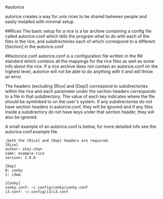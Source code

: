 #autorice

autorice creates a way for unix rices to be shared between people and easily installed with minimal setup.


##Rices
The basic setup for a rice is a tar archive containing a config file called autorice.conf which tells the program what to do with each of the files in the rice, and subdirectories each of which correspond to a different [Section] in the autorice.conf

##autorice.conf
autorice.conf is a configuration file written in the INI standard which contains all the mappings for the rice files as well as some info about the rice.  If a rice archive does not contain an autorice.conf on the highest level, autorice will not be able to do anything with it and will throw an error.

The headers (excluding [Rice] and [Dep]) correspond to subdirectories within the rice and each parameter under the section headers corresponds to a file in that subdirectory.  The value of each key indicates where the file should be symlinked to on the user's system.  If any subdirectories do not have section headers in autorice.conf, they will be ignored and if any files inside a subdirectory do not have keys under that section header, they will also be ignored.

A small example of an autorice.conf is below, for more detailed info see the autorice.conf.example file.

```
;both the [Rice] and [Dep] headers are required.
[Rice]
author: alec-chan
name: example-rice
version: 1.0.0

[Dep]
0: conky
1: i3wm

[Conky]
conky.conf: ~/.config/conky/conky.conf
i3.conf: ~/.config/i3/i3.conf
```


